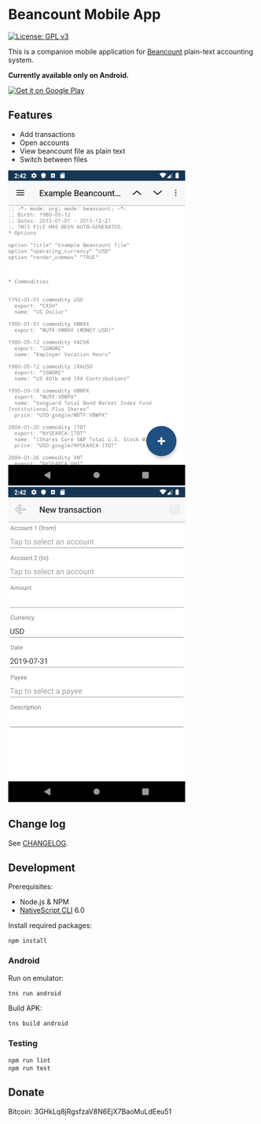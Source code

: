 # Beancount Mobile App

[![License: GPL v3](https://img.shields.io/github/license/xuhcc/beancount-mobile)](https://github.com/xuhcc/beancount-mobile/blob/HEAD/LICENSE)

This is a companion mobile application for [Beancount](http://furius.ca/beancount/) plain-text accounting system.

**Currently available only on Android.**

<a href="https://play.google.com/store/apps/details?id=link.beancount.mobile"><img width="200" alt="Get it on Google Play" src="https://play.google.com/intl/en_gb/badges/images/generic/en_badge_web_generic.png" /></a>

## Features

* Add transactions
* Open accounts
* View beancount file as plain text
* Switch between files

![File content page](metadata/en-US/images/phoneScreenshots/screenshot_text.png)
![Transaction form](metadata/en-US/images/phoneScreenshots/screenshot_txn.png)

## Change log

See [CHANGELOG](CHANGELOG.md).

## Development

Prerequisites:

* Node.js & NPM
* [NativeScript CLI](https://docs.nativescript.org/angular/start/quick-setup#step-2-install-the-nativescript-cli) 6.0

Install required packages:

```
npm install
```

### Android

Run on emulator:

```
tns run android
```

Build APK:

```
tns build android
```

### Testing

```
npm run lint
npm run test
```

## Donate

Bitcoin: 3GHkLq8jRgsfzaV8N6EjX7BaoMuLdEeu51
